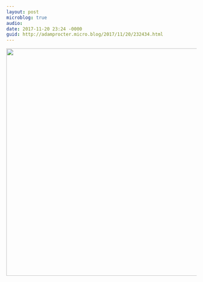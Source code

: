 ```yaml
---
layout: post
microblog: true
audio: 
date: 2017-11-20 23:24 -0000
guid: http://adamprocter.micro.blog/2017/11/20/232434.html
---
```



<img src="http://discursive.adamprocter.co.uk/uploads/2017/2c281c7ef4.jpg" width="600" height="600" />
